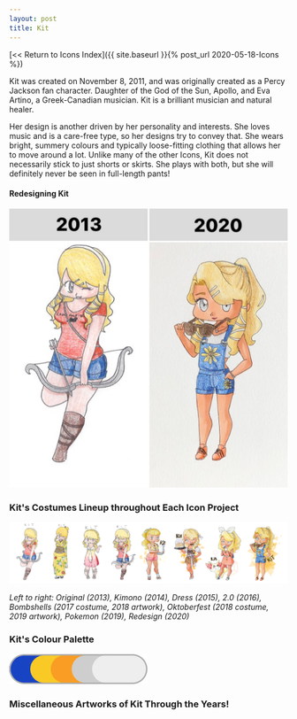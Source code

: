 ```yaml
---
layout: post
title: Kit
---
```


[<< Return to Icons Index]({{ site.baseurl }}{% post_url 2020-05-18-Icons %})

Kit was created on November 8, 2011, and was originally created as a Percy Jackson fan character. Daughter of the God of the Sun, Apollo, and Eva Artino, a Greek-Canadian musician. Kit is a brilliant musician and natural healer. 

Her design is another driven by her personality and interests. She loves music and is a care-free type, so her designs try to convey that. She wears bright, summery colours and typically loose-fitting clothing that allows her to move around a lot. 
Unlike many of the other Icons, Kit does not necessarily stick to just shorts or skirts. She plays with both, but she will definitely never be seen in full-length pants!


#### Redesigning Kit

![Kit Redesign Comparison](/assets/artwork/IconProjects/IconIntros/Kit/Redesign_Comparison_Kit.jpg)


### Kit's Costumes Lineup throughout Each Icon Project

![Kit Lineup](/assets/artwork/IconProjects/IconIntros/Kit/Kit_CostumeLineup.jpg) 

_Left to right: Original (2013), Kimono (2014), Dress (2015), 2.0 (2016), Bombshells (2017 costume, 2018 artwork), Oktoberfest (2018 costume, 2019 artwork), Pokemon (2019), Redesign (2020)_


### Kit's Colour Palette

![Kit Colour Palette](/assets/artwork/IconProjects/IconIntros/Kit/Kit_ColourPalette.jpg) 


### Miscellaneous Artworks of Kit Through the Years! 
